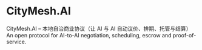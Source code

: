 # CityMesh.AI
CityMesh.AI – 本地自治商业协议（让 AI 与 AI 自动议价、排期、托管与结算） An open protocol for AI-to-AI negotiation, scheduling, escrow and proof-of-service.
